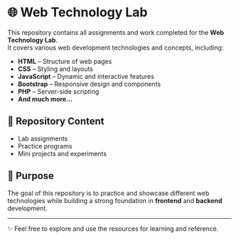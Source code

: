 # 🌐 Web Technology Lab

This repository contains all assignments and work completed for the **Web Technology Lab**.  
It covers various web development technologies and concepts, including:

- **HTML** – Structure of web pages  
- **CSS** – Styling and layouts  
- **JavaScript** – Dynamic and interactive features  
- **Bootstrap** – Responsive design and components  
- **PHP** – Server-side scripting  
- **And much more...**

## 📂 Repository Content
- Lab assignments  
- Practice programs  
- Mini projects and experiments  

## 🚀 Purpose
The goal of this repository is to practice and showcase different web technologies while building a strong foundation in **frontend** and **backend** development.  

---
✨ Feel free to explore and use the resources for learning and reference.
